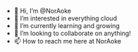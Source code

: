 - 👋 Hi, I’m @NorAoke
- 👀 I’m interested in everything cloud 
- 🌱 I’m currently learning and growing
- 💞️ I’m looking to collaborate on anything!
- 📫 How to reach me here at NorAoke

<!---
NorAoke/NorAoke is a ✨ special ✨ repository because its `README.md` (this file) appears on your GitHub profile.
You can click the Preview link to take a look at your changes.
--->
